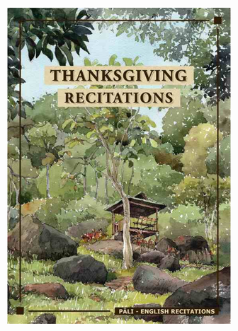 <div class="titlepage-cover">

![Thanksgiving Recitations](./thanksgiving-recitations-resize.jpg)

</div>
